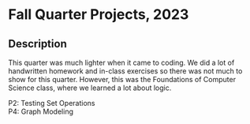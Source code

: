 <h1>Fall Quarter Projects, 2023</h1>

<h2>Description</h2>

This quarter was much lighter when it came to coding. We did a lot of handwritten homework and in-class exercises so there was not much to show for this quarter. However, this was the Foundations of Computer Science class, where we learned a lot about logic.

P2: Testing Set Operations <br/>
P4: Graph Modeling <br/> 
